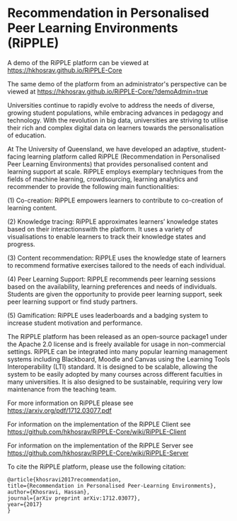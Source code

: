# Recommendation in Personalised Peer Learning Environments (RiPPLE)

A demo of the RiPPLE platform can be viewed at https://hkhosrav.github.io/RiPPLE-Core

The same demo of the platform from an administrator's perspective can be viewed at https://hkhosrav.github.io/RiPPLE-Core/?demoAdmin=true

Universities continue to rapidly evolve to address the needs of diverse, growing student populations, while embracing advances in pedagogy and technology. With the revolution in big data, universities are striving to utilise their rich and complex digital data on learners towards the personalisation of education.

At The University of Queensland, we have developed an adaptive, student-facing learning platform
called RiPPLE (Recommendation in Personalised Peer Learning Environments) that provides
personalised content and learning support at scale. RiPPLE employs exemplary techniques from the fields of machine learning, crowdsourcing, learning analytics and recommender to provide the following main functionalities:

(1) Co-creation: RiPPLE empowers learners to contribute to co-creation of learning content.

(2) Knowledge tracing: RiPPLE approximates learners’ knowledge states based on their interactionswith the platform. It uses a variety of visualisations to enable learners to track their knowledge states and progress.

(3) Content recommendation: RiPPLE uses the knowledge state of learners to recommend formative exercises tailored to the needs of each individual.

(4) Peer Learning Support: RiPPLE recommends peer learning sessions based on the availability, learning preferences and needs of individuals. Students are given the opportunity to provide peer learning support, seek peer learning support or find study partners.

(5) Gamification: RiPPLE uses leaderboards and a badging system to increase student motivation and performance.

The RiPPLE platform has been released as an open-source package1 under the Apache 2.0 license and is freely available for usage in non-commercial settings. RiPPLE can be integrated into many popular learning management systems including Blackboard, Moodle and Canvas using the Learning Tools Interoperability (LTI) standard. It is designed to be scalable, allowing the system to be easily adopted by many courses across different faculties in many universities. It is also designed to be sustainable, requiring very low maintenance from the teaching team.

For more information on RiPPLE please see https://arxiv.org/pdf/1712.03077.pdf

For information on the implementation of the RiPPLE Client see https://github.com/hkhosrav/RiPPLE-Core/wiki/RiPPLE-Client

For information on the implementation of the RiPPLE Server see https://github.com/hkhosrav/RiPPLE-Core/wiki/RiPPLE-Server

To cite the RiPPLE platform, please use the following citation:
```
@article{khosravi2017recommendation,
title={Recommendation in Personalised Peer-Learning Environments},
author={Khosravi, Hassan},
journal={arXiv preprint arXiv:1712.03077},
year={2017}
}
```
